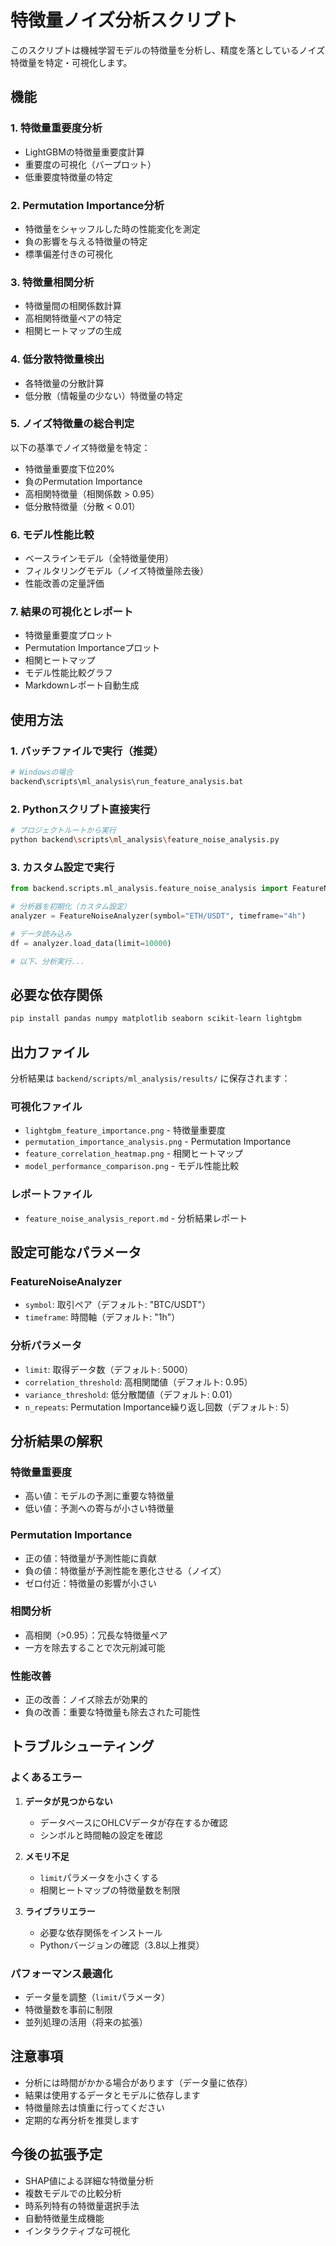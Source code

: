 # 特徴量ノイズ分析スクリプト

このスクリプトは機械学習モデルの特徴量を分析し、精度を落としているノイズ特徴量を特定・可視化します。

## 機能

### 1. 特徴量重要度分析
- LightGBMの特徴量重要度計算
- 重要度の可視化（バープロット）
- 低重要度特徴量の特定

### 2. Permutation Importance分析
- 特徴量をシャッフルした時の性能変化を測定
- 負の影響を与える特徴量の特定
- 標準偏差付きの可視化

### 3. 特徴量相関分析
- 特徴量間の相関係数計算
- 高相関特徴量ペアの特定
- 相関ヒートマップの生成

### 4. 低分散特徴量検出
- 各特徴量の分散計算
- 低分散（情報量の少ない）特徴量の特定

### 5. ノイズ特徴量の総合判定
以下の基準でノイズ特徴量を特定：
- 特徴量重要度下位20%
- 負のPermutation Importance
- 高相関特徴量（相関係数 > 0.95）
- 低分散特徴量（分散 < 0.01）

### 6. モデル性能比較
- ベースラインモデル（全特徴量使用）
- フィルタリングモデル（ノイズ特徴量除去後）
- 性能改善の定量評価

### 7. 結果の可視化とレポート
- 特徴量重要度プロット
- Permutation Importanceプロット
- 相関ヒートマップ
- モデル性能比較グラフ
- Markdownレポート自動生成

## 使用方法

### 1. バッチファイルで実行（推奨）
```bash
# Windowsの場合
backend\scripts\ml_analysis\run_feature_analysis.bat
```

### 2. Pythonスクリプト直接実行
```bash
# プロジェクトルートから実行
python backend\scripts\ml_analysis\feature_noise_analysis.py
```

### 3. カスタム設定で実行
```python
from backend.scripts.ml_analysis.feature_noise_analysis import FeatureNoiseAnalyzer

# 分析器を初期化（カスタム設定）
analyzer = FeatureNoiseAnalyzer(symbol="ETH/USDT", timeframe="4h")

# データ読み込み
df = analyzer.load_data(limit=10000)

# 以下、分析実行...
```

## 必要な依存関係

```bash
pip install pandas numpy matplotlib seaborn scikit-learn lightgbm
```

## 出力ファイル

分析結果は `backend/scripts/ml_analysis/results/` に保存されます：

### 可視化ファイル
- `lightgbm_feature_importance.png` - 特徴量重要度
- `permutation_importance_analysis.png` - Permutation Importance
- `feature_correlation_heatmap.png` - 相関ヒートマップ
- `model_performance_comparison.png` - モデル性能比較

### レポートファイル
- `feature_noise_analysis_report.md` - 分析結果レポート

## 設定可能なパラメータ

### FeatureNoiseAnalyzer
- `symbol`: 取引ペア（デフォルト: "BTC/USDT"）
- `timeframe`: 時間軸（デフォルト: "1h"）

### 分析パラメータ
- `limit`: 取得データ数（デフォルト: 5000）
- `correlation_threshold`: 高相関閾値（デフォルト: 0.95）
- `variance_threshold`: 低分散閾値（デフォルト: 0.01）
- `n_repeats`: Permutation Importance繰り返し回数（デフォルト: 5）

## 分析結果の解釈

### 特徴量重要度
- 高い値：モデルの予測に重要な特徴量
- 低い値：予測への寄与が小さい特徴量

### Permutation Importance
- 正の値：特徴量が予測性能に貢献
- 負の値：特徴量が予測性能を悪化させる（ノイズ）
- ゼロ付近：特徴量の影響が小さい

### 相関分析
- 高相関（>0.95）：冗長な特徴量ペア
- 一方を除去することで次元削減可能

### 性能改善
- 正の改善：ノイズ除去が効果的
- 負の改善：重要な特徴量も除去された可能性

## トラブルシューティング

### よくあるエラー

1. **データが見つからない**
   - データベースにOHLCVデータが存在するか確認
   - シンボルと時間軸の設定を確認

2. **メモリ不足**
   - `limit`パラメータを小さくする
   - 相関ヒートマップの特徴量数を制限

3. **ライブラリエラー**
   - 必要な依存関係をインストール
   - Pythonバージョンの確認（3.8以上推奨）

### パフォーマンス最適化

- データ量を調整（`limit`パラメータ）
- 特徴量数を事前に制限
- 並列処理の活用（将来の拡張）

## 注意事項

- 分析には時間がかかる場合があります（データ量に依存）
- 結果は使用するデータとモデルに依存します
- 特徴量除去は慎重に行ってください
- 定期的な再分析を推奨します

## 今後の拡張予定

- SHAP値による詳細な特徴量分析
- 複数モデルでの比較分析
- 時系列特有の特徴量選択手法
- 自動特徴量生成機能
- インタラクティブな可視化
